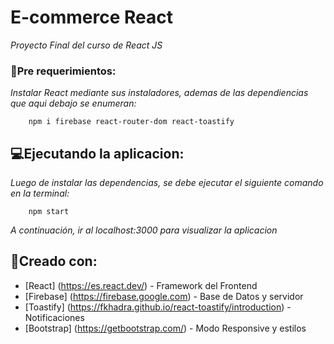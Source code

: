 # E-commerce React

_Proyecto Final del curso de React JS_

### 📑Pre requerimientos:

_Instalar React mediante sus instaladores, ademas de las dependiencias que aqui debajo se enumeran:_

```
    npm i firebase react-router-dom react-toastify

```
## 💻Ejecutando la aplicacion:

_Luego de instalar las dependencias, se debe ejecutar el siguiente comando en la terminal:_

```
    npm start

```

_A continuación, ir al localhost:3000 para visualizar la aplicacion_

## 🔨Creado con:
* [React] (https://es.react.dev/) - Framework del Frontend
* [Firebase] (https://firebase.google.com) - Base de Datos y servidor
* [Toastify] (https://fkhadra.github.io/react-toastify/introduction) - Notificaciones
* [Bootstrap] (https://getbootstrap.com/) - Modo Responsive y estilos